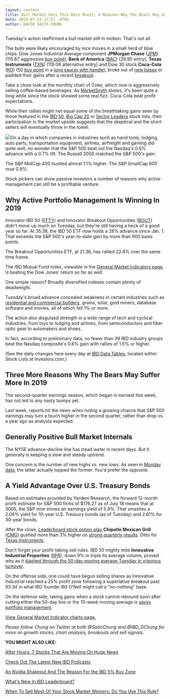 ```yaml
---
layout: content
title: Bull Market Gets This Rare Boost; 4 Reasons Why The Bears May Suffer More
date: 2019-07-23 17:57 -0700
author: DAVID SAITO-CHUNG
---
```






Tuesday's action reaffirmed a bull market still in motion. That's not all.




The bulls were likely encouraged by nice moves in a small herd of blue chips. Dow Jones Industrial Average component **JPMorgan Chase** ([JPM](https://research.investors.com/quote.aspx?symbol=JPM)) (115.67 aggressive [buy point](https://www.investors.com/how-to-invest/investors-corner/chart-reading-basics-how-a-buy-point-marks-a-time-of-opportunity/)), **Bank of America** ([BAC](https://research.investors.com/quote.aspx?symbol=BAC)) (29.95 entry), **Texas Instruments** ([TXN](https://research.investors.com/quote.aspx?symbol=TXN)) (119.08 alternative entry) and Dow 30 stock **Coca-Cola** ([KO](https://research.investors.com/quote.aspx?symbol=KO)) (50 [buy point](https://www.investors.com/how-to-invest/investors-corner/chart-reading-basics-how-a-buy-point-marks-a-time-of-opportunity/) in a [long saucer with handle](https://www.investors.com/how-to-invest/investors-corner/this-bank-stocks-base-was-valid-but-formed-at-a-geological-pace/)), broke out of [new bases](https://www.investors.com/how-to-invest/investors-corner/how-to-trade-stocks-base-stock-charts/) or padded their gains after a recent [breakout](https://www.investors.com/how-to-invest/investors-corner/what-is-stock-breakout/).


Take a close look at the monthly chart of Coke, which now is aggressively selling coffee-based beverages. As [MarketSmith](https://shop.investors.com/offer/splashresponsive.aspx?id=ms-3weeks) shows, it's been quite a long while since the stock showed some real fizz. Coca-Cola beat profit expectations.


While their rallies might not equal some of the breathtaking gains seen by those featured in the [IBD 50](https://research.investors.com/stock-lists/ibd-50/), [Big Cap 20](https://research.investors.com/stock-lists/big-cap-20/) or [Sector Leaders](https://research.investors.com/stock-lists/sector-leaders) stock lists, their participation in the market upside suggests that the skeptical and the short sellers will eventually throw in the towel.


![](https://www.investors.com/wp-content/uploads/2019/07/MP072319-221x300.jpg)On a day in which companies in industries such as hand tools, lodging, auto parts, transportation equipment, airlines, airfreight and gaming did quite well, no wonder that the S&P 500 beat out the Nasdaq's 0.6% advance with a 0.7% lift. The Russell 2000 matched the S&P 500's gain.


The S&P MidCap 400 hustled almost 1.1% higher. The S&P SmallCap 600 rose 0.9%.


Stock pickers can show passive investors a number of reasons why active management can still be a profitable venture.


Why Active Portfolio Management Is Winning In 2019
--------------------------------------------------


Innovator IBD 50 ([FFTY](https://research.investors.com/quote.aspx?symbol=FFTY)) and Innovator Breakout Opportunities ([BOUT](https://research.investors.com/quote.aspx?symbol=BOUT)) didn't move up much on Tuesday, but they're still having a heck of a good year so far. At 35.38, the IBD 50 ETF now holds a 28% advance since Jan. 1. That exceeds the S&P 500's year-to-date gain by more than 900 basis points.


The Breakout Opportunities ETF, at 21.36, has rallied 22.8% over the same time frame.


The IBD Mutual Fund index, viewable in the [General Market Indicators page](https://services.investors.com/pdf/IBD2207152614GMI2.pdf), is beating the Dow Jones' return so far as well.


One simple reason? Broadly diversified indexes contain plenty of deadweight.


Tuesday's broad advance concealed weakness in certain industries such as [residential and commercial builders](https://www.investors.com/research/ibd-industry-themes/pultegroup-earnings-fall-pultegroup-stock-homebuilder-stocks/), grains, solar, gold miners, database software and movies, all of which fell 1% or more.


The action also disguised strength in a wide range of tech and cyclical industries, from toys to lodging and airlines, from semiconductors and fiber optic gear to automakers and shoes.


In fact, according to preliminary data, no fewer than 39 IBD industry groups beat the Nasdaq composite's 0.6% gain with rallies of 1.5% or higher.


(See the daily changes here every day at [IBD Data Tables](https://www.investors.com/ibd-data-tables/), located within Stock Lists at Investors.com.)


Three More Reasons Why The Bears May Suffer More In 2019
--------------------------------------------------------


The second-quarter earnings season, which began in earnest this week, has not led to any nasty bumps yet.


Last week, reports hit the news wires noting a growing chance that S&P 500 earnings may turn a touch higher in the second quarter, rather than drop vs. a year ago as analysts expected.


Generally Positive Bull Market Internals
----------------------------------------


The NYSE advance-decline line has tread water in recent days. But it generally is keeping a slow and steady uptrend.


One concern is the number of new highs vs. new lows. As seen in [Monday data](https://www.investors.com/data-tables/new-high-list-jul-22-2019/), the latter actually topped the former. You'd prefer the opposite.


A Yield Advantage Over U.S. Treasury Bonds
------------------------------------------


Based on estimates provided by Yardeni Research, the forward 12-month profit estimate for S&P 500 firms of $176.27 as of July 18 means that at 3005, the S&P now shows an earnings yield of 5.9%. That smashes a 2.08% yield for 10-year U.S. Treasury bonds (as of Tuesday) and 2.61% for 30-year bonds.


After the close, [Leaderboard stock option play](https://leaderboard.investors.com/#/leaders/earningoptions) **Chipotle Mexican Grill** ([CMG](https://research.investors.com/quote.aspx?symbol=CMG)) gushed more than 3% higher on [strong quarterly results](https://www.investors.com/news/chipotle-stock-drops-ahead-chipotle-earnings-q2-2019/). Ditto for [Texas Instruments](https://www.investors.com/news/technology/texas-instruments-earnings-q2-2019-txn-stock/).



Don't forget your profit-taking sell rules. IBD 50 mighty mite **Innovative Industrial Properties** ([IIPR](https://research.investors.com/quote.aspx?symbol=IIPR)), down 9% in triple its average volume, proved why as it [slashed through the 50-day moving average Tuesday in vigorous turnover](https://www.investors.com/how-to-invest/investors-corner/when-to-sell-stocks-big-break-below-50-day-line-can-mark-end-of-a-huge-run/).


On the offense side, one could have begun selling shares as Innovative Industrial reached a 25% profit zone following a superlative breakout past 93.34 in what IBD founder Bill O'Neil might call a "no-nothing" base.


On the defense side, taking gains when a stock cannot rebound soon after cutting either the 50-day line or the 10-week moving average is [savvy portfolio management](https://www.investors.com/how-to-invest/investors-corner/when-to-sell-growth-stocks-number-1-rule/).


[View General Market Indicator charts page.](https://www.investors.com/wp-content/uploads/2019/07/IBD2307152453GMI2.pdf)


*Please follow Chung on Twitter at both @SaitoChung and @IBD\_DChung for more on growth stocks, chart analysis, breakouts and sell signals.*


**YOU MIGHT ALSO LIKE:**


[After Hours: 7 Stocks That Are Moving On Huge News](https://www.investors.com/market-trend/stock-market-today/dow-jones-futures-doj-big-tech-antitrust-probe-amazon-facebook-google-apple-snap/)


[Check Out The Latest New IBD Podcasts](https://www.investors.com/how-to-invest/investing-podcast-how-to-make-more-money-stock-market-top-stocks-stock-charts/)


[An Nvidia Shakeout And The Reason For the IBD 5% Buy Zone](https://www.investors.com/how-to-invest/investors-corner/nvidia-buy-range/)


[What's New In IBD Leaderboard?](https://www.investors.com/product/leaderboard/?artProdLink=Leaderboard)


[When To Sell Most Of Your Stock Market Winners: Do You Use This Rule?](https://www.investors.com/how-to-invest/investors-corner/how-to-handle-stock-market-expectations/)




